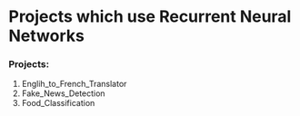 Projects which use Recurrent Neural Networks
=============================================

### Projects:
1) Englih_to_French_Translator
2) Fake_News_Detection
3) Food_Classification
